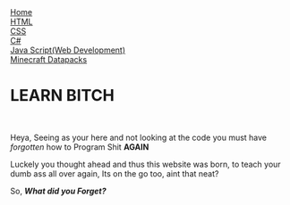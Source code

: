 <html>
<head>
    <title>Learn ya cunt</title>
    <link href="pain.css" rel="stylesheet">
</head>
<body>
    <div class="sidebar">
        <a class="active" href="html/home.html">Home</a>
        <br>
        <a href="html/home.html">HTML</a>
        <br>
        <a href="css/home.html">CSS</a>
        <br>
        <a href="csharp/home.html">C#</a>
        <br>
        <a href="jsweb/home.html">Java Script(Web Development)</a>
        <br>
        <a href="mida/home.html">Minecraft Datapacks</a>
    </div>
    <div class="content">
        <h1>LEARN BITCH</h1>
        <br>
        <p>Heya, Seeing as your here and not looking at the code you must have <em>forgotten</em> how to Program Shit <strong>AGAIN</strong></p>
        <p>Luckely you thought ahead and thus this website was born, to teach your dumb ass all over again, Its on the go too, aint that neat?</p>
        <p>So, <strong><em>What did you Forget?</em></strong></p>
    </div>
</body>
</html>

